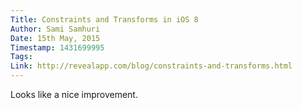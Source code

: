 ```yaml
---
Title: Constraints and Transforms in iOS 8
Author: Sami Samhuri
Date: 15th May, 2015
Timestamp: 1431699995
Tags: 
Link: http://revealapp.com/blog/constraints-and-transforms.html
---
```


Looks like a nice improvement.
